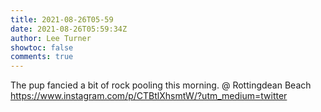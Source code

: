 ```yaml
---
title: 2021-08-26T05-59
date: 2021-08-26T05:59:34Z
author: Lee Turner
showtoc: false
comments: true
---
```


The pup fancied a bit of rock pooling this morning. @ Rottingdean Beach https://www.instagram.com/p/CTBtlXhsmtW/?utm_medium=twitter

